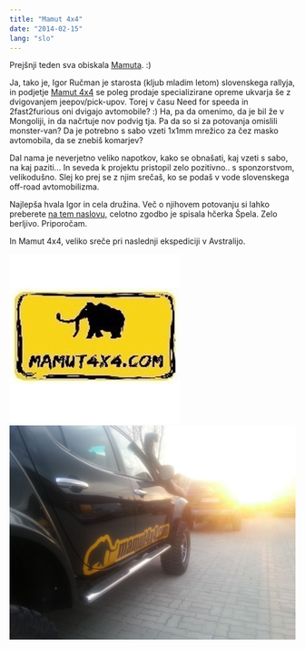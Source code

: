 ```yaml
---
title: "Mamut 4x4"
date: "2014-02-15"
lang: "slo"
---
```


Prejšnji teden sva obiskala [Mamuta](http://www.mamut4x4.com/ "Mamut 4x4"). :)

Ja, tako je, Igor Ručman je starosta (kljub mladim letom) slovenskega rallyja, in podjetje [Mamut 4x4](http://www.mamut4x4.com/ "Mamut 4x4") se poleg prodaje specializirane opreme ukvarja še z dvigovanjem jeepov/pick-upov. Torej v času Need for speeda in 2fast2furious oni dvigajo avtomobile? :) Ha, pa da omenimo, da je bil že v Mongoliji, in da načrtuje nov podvig tja. Pa da so si za potovanja omislili monster-van? Da je potrebno s sabo vzeti 1x1mm mrežico za čez masko avtomobila, da se znebiš komarjev?

Dal nama je neverjetno veliko napotkov, kako se obnašati, kaj vzeti s sabo, na kaj paziti... In seveda k projektu pristopil zelo pozitivno.. s sponzorstvom, velikodušno. Slej ko prej se z njim srečaš, ko se podaš v vode slovenskega off-road avtomobilizma.

Najlepša hvala Igor in cela družina. Več o njihovem potovanju si lahko preberete [na tem naslovu,](http://www.mamut4x4.com/?vsebina=121&parent=10 "Mamut - zgodba - Mongolija") celotno zgodbo je spisala hčerka Špela. Zelo berljivo. Priporočam.

In Mamut 4x4, veliko sreče pri naslednji ekspediciji v Avstralijo.

![Spon_mamut_4x4](../images/Spon_mamut_4x4.jpg)![IMG_20140408_190647_small](../images/IMG_20140408_190647_small.jpg)
